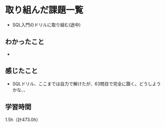 # 取り組んだ課題一覧
- SQL入門のドリルに取り組む(途中)

## わかったこと
- 

## 感じたこと
- SQLドリル、ここまでは自力で解けたが、63問目で完全に躓く。どうしようかな、、
  
## 学習時間
1.5h（計473.0h）
